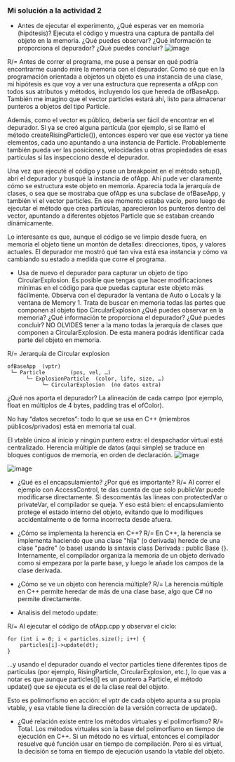 ### Mi solución a la actividad 2

- Antes de ejecutar el experimento, ¿Qué esperas ver en memoria (hipótesis)? Ejecuta el código y
muestra una captura de pantalla del objeto en la memoria. ¿Qué puedes observar? ¿Qué información te proporciona el depurador? ¿Qué puedes concluir?
![image](https://github.com/user-attachments/assets/592fa48c-6b49-4329-aa1e-cf15819cfea6)

R/= Antes de correr el programa, me puse a pensar en qué podría encontrarme cuando mire la memoria con el depurador. 
Como sé que en la programación orientada a objetos un objeto es una instancia de una clase, mi hipótesis es que voy a ver una estructura que representa a 
ofApp con todos sus atributos y métodos, incluyendo los que hereda de ofBaseApp. También me imagino que el vector particles estará ahí, listo para almacenar punteros a objetos del tipo Particle.

Además, como el vector es público, debería ser fácil de encontrar en el depurador. Si ya se creó alguna partícula 
(por ejemplo, si se llamó el método createRisingParticle()), entonces espero ver que ese vector ya tiene elementos, cada uno 
apuntando a una instancia de Particle. Probablemente también pueda ver las posiciones, velocidades u otras propiedades de esas partículas si las inspecciono desde el depurador.

Una vez que ejecuté el código y puse un breakpoint en el método setup(), abrí el depurador y busqué la instancia de ofApp. Ahí pude ver 
claramente cómo se estructura este objeto en memoria. Aparecía toda la jerarquía de clases, o sea que se mostraba que ofApp es una subclase de 
ofBaseApp, y también vi el vector particles. En ese momento estaba vacío, pero luego de ejecutar el método que crea partículas, aparecieron los 
punteros dentro del vector, apuntando a diferentes objetos Particle que se estaban creando dinámicamente.

Lo interesante es que, aunque el código se ve limpio desde fuera, en memoria el objeto tiene un montón de detalles: 
direcciones, tipos, y valores actuales. El depurador me mostró qué tan viva está esa instancia y cómo va cambiando su estado a medida que corre el programa.

- Usa de nuevo el depurador para capturar un objeto de tipo CircularExplosion. Es posible que tengas que hacer modificaciones mínimas en el código para que puedas capturar este objeto más fácilmente.
Observa con el depurador la ventana de Auto o Locals y la ventana de Memory 1. Trata de buscar en memoria todas las partes que componen al objeto tipo CircularExplosion ¿Qué puedes observar en la memoria?
¿Qué información te proporciona el depurador?
¿Qué puedes concluir? NO OLVIDES tener a la mano todas la jerarquía de clases que componen a CircularExplosion. De esta manera podrás identificar cada parte del objeto en memoria.

R/= Jerarquía de Circular explosion
```
ofBaseApp  (vptr)
 └─ Particle        (pos, vel, …)
      └─ ExplosionParticle  (color, life, size, …)
           └─ CircularExplosion  (no datos extra)
```

¿Qué nos aporta el depurador?
La alineación de cada campo (por ejemplo, float en múltiplos de 4 bytes, padding tras el ofColor).

No hay “datos secretos”: todo lo que se usa en C++ (miembros públicos/privados) está en memoria tal cual.

El vtable único al inicio y ningún puntero extra: el despachador virtual está centralizado.
Herencia múltiple de datos (aquí simple) se traduce en bloques contiguos de memoria, en orden de declaración.
![image](https://github.com/user-attachments/assets/162704b7-c3e8-4fdc-b5c2-4fa042943e39)

![image](https://github.com/user-attachments/assets/33d38c90-801a-4b29-8a22-b47f34c8b480)


- ¿Qué es el encapsulamiento? ¿Por qué es importante?
R/= Al correr el ejemplo con AccessControl, te das cuenta de que solo publicVar puede modificarse directamente. Si descomentás las líneas con protectedVar o privateVar, el compilador se queja. Y eso está bien: el encapsulamiento protege el estado interno del objeto, evitando que lo modifiques accidentalmente o de forma incorrecta desde afuera.

- ¿Cómo se implementa la herencia en C++?
R/= En C++, la herencia se implementa haciendo que una clase "hija" (o derivada) herede de una clase "padre" (o base) usando la sintaxis class Derivada : public Base {}. Internamente, el compilador organiza la memoria de un objeto derivado como si empezara por la parte base, y luego le añade los campos de la clase derivada.

- ¿Cómo se ve un objeto con herencia múltiple?
R/= La herencia múltiple en C++ permite heredar de más de una clase base, algo que C# no permite directamente.

- Analisis del metodo update:

R/= Al ejecutar el código de ofApp.cpp y observar el ciclo:

```
for (int i = 0; i < particles.size(); i++) {
    particles[i]->update(dt);
}
```
...y usando el depurador cuando el vector particles tiene diferentes tipos de partículas (por ejemplo, RisingParticle, CircularExplosion, etc.), lo que vas a notar es que aunque particles[i] es un puntero a Particle, el método update() que se ejecuta es el de la clase real del objeto.

Esto es polimorfismo en acción: el vptr de cada objeto apunta a su propia vtable, y esa vtable tiene la dirección de la versión correcta de update().

- ¿Qué relación existe entre los métodos virtuales y el polimorfismo?
R/= Total. Los métodos virtuales son la base del polimorfismo en tiempo de ejecución en C++. Si un método no es virtual, entonces el compilador resuelve qué función usar en tiempo de compilación. Pero si es virtual, la decisión se toma en tiempo de ejecución usando la vtable del objeto.
